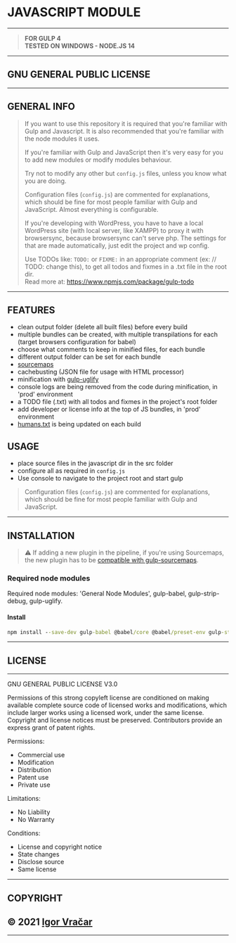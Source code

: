 # JAVASCRIPT MODULE

---

> **FOR GULP 4**\
> **TESTED ON WINDOWS - NODE.JS 14**

---

## GNU GENERAL PUBLIC LICENSE

---

## GENERAL INFO

> If you want to use this repository it is required that you're familiar with Gulp and Javascript.
> It is also recommended that you're familiar with the node modules it uses.
>
> If you're familiar with Gulp and JavaScript then it's very easy for you to add new modules or modify modules behaviour.
>
> Try not to modify any other but `config.js` files, unless you know what you are doing.
>
> Configuration files (`config.js`) are commented for explanations, which should be fine for most people familiar with Gulp and JavaScript. Almost everything is configurable.
>
> If you're developing with WordPress, you have to have a local WordPress site (with local server, like XAMPP) to proxy it with browsersync, because browsersync can't serve php. The settings for that are made automatically, just edit the project and wp config.
>
> Use TODOs like: `TODO:` or `FIXME:` in an appropriate comment (ex: // TODO: change this), to get all todos and fixmes in a .txt file in the root dir.\
> Read more at: <https://www.npmjs.com/package/gulp-todo>

---

## FEATURES

-  clean output folder (delete all built files) before every build
-  multiple bundles can be created, with multiple transpilations for each (target browsers configuration for babel)
-  choose what comments to keep in minified files, for each bundle
-  different output folder can be set for each bundle
-  [sourcemaps](https://www.npmjs.com/package/gulp-sourcemaps)
-  cachebusting (JSON file for usage with HTML processor)
-  minification with [gulp-uglify](https://www.npmjs.com/package/gulp-uglify)
-  console logs are being removed from the code during minification, in 'prod' environment
-  a TODO file (.txt) with all todos and fixmes in the project's root folder
-  add developer or license info at the top of JS bundles, in 'prod' environment
-  [humans.txt](https://humanstxt.org/) is being updated on each build

## USAGE

-  place source files in the javascript dir in the src folder
-  configure all as required in `config.js`
-  Use console to navigate to the project root and start gulp

> Configuration files (`config.js`) are commented for explanations, which should be fine for most people familiar with Gulp and JavaScript.

---

## INSTALLATION

> :warning: If adding a new plugin in the pipeline, if you're using Sourcemaps, the new plugin has to be [compatible with gulp-sourcemaps](https://github.com/gulp-sourcemaps/gulp-sourcemaps/wiki/Plugins-with-gulp-sourcemaps-support).

### Required node modules

Required node modules: 'General Node Modules', gulp-babel, gulp-strip-debug, gulp-uglify.

#### Install

```cmd
npm install --save-dev gulp-babel @babel/core @babel/preset-env gulp-strip-debug gulp-uglify
```

---

## LICENSE

---

GNU GENERAL PUBLIC LICENSE V3.0

Permissions of this strong copyleft license are conditioned on making available complete source code of licensed works and modifications, which include larger works using a licensed work, under the same license. Copyright and license notices must be preserved. Contributors provide an express grant of patent rights.

Permissions:

-  Commercial use
-  Modification
-  Distribution
-  Patent use
-  Private use

Limitations:

-  No Liability
-  No Warranty

Conditions:

-  License and copyright notice
-  State changes
-  Disclose source
-  Same license

---

## COPYRIGHT

## **© 2021 [Igor Vračar](https://www.igorvracar.com)**

---
